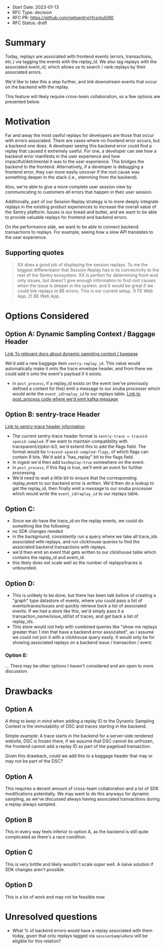 - Start Date: 2023-01-13
- RFC Type: decision
- RFC PR: https://github.com/getsentry/rfcs/pull/60
- RFC Status: draft

# Summary

Today, replays are associated with frontend events (errors, transactions, etc.) via tagging the events with the replay_id. We also tag replays with the associated event_id, which allows us to search / rank replays by their associated errors.

We'd like to take this a step further, and link downstream events that occur on the backend with the replay.

This feature will likely require cross-team collaboration, so a few options are presented below.

# Motivation

Far and away the most useful replays for developers are those that occur with errors associated. There are cases where no frontend error occurs, but a backend one does. A developer seeing this backend error could find a replay that caused it extremely useful. For one, a developer can see how a backend error manifests in the user experience and how impactful/detrimental it was to the user experience. This bridges the backend to the frontend. Alternatively, if a developer is debugging a frontend error, they can more easily uncover if the root cause was something deeper in the stack (i.e., stemming from the backend).

Also, we're able to give a more complete user session view by communicating to customers _all_ errors that happen in their user session.

Additionally, part of our Session Replay strategy is to more deeply integrate replays in the existing product experiences to increase the overall value of the Sentry platform. Issues is our bread and butter, and we want to be able to provide valuable replays for frontend and backend errors.

On the performance side, we want to be able to connect backend transactions to replays. For example, seeing how a slow API translates to the user experience.

## Supporting quotes

> XX does a good job of displaying the session replays. To me the biggest differentiator that Session Replay has is its connectivity to the rest of the Sentry ecosystem.
> XX is perfect for determining front-end only issues, but doesn't give enough information to find root causes when the issue is deeper in the system. and It would be great if we could link replays to BE errors. This is our current setup. 1) FE Web App; 2) BE Web App.

# Options Considered

## Option A: Dynamic Sampling Context / Baggage Header

[Link To relevant docs about dynamic sampling context / baggage](https://develop.sentry.dev/sdk/performance/dynamic-sampling-context/#baggage)

We'd add a new baggage item `sentry-replay_id`. This value would automatically make it onto the trace envelope header, and from there we could add it onto the event's payload if it exists.

- in `post_process`, if a replay_id exists on the event (we've previously defined a context for this) emit a message to our snuba processer which would write the `event_id`/`replay_id` to our replays table. [Link to post_process code where we'd emit kafka message](https://github.com/getsentry/sentry/blob/b1c6aa7b1a4ca0bfa2f402df61bf5d23b169e7ed/src/sentry/tasks/post_process.py#L452)

## Option B: sentry-trace Header

[Link to sentry-trace header information](https://develop.sentry.dev/sdk/performance/#header-sentry-trace)

- The current sentry-trace header format is `sentry-trace = traceid-spanid-sampled`. If we want to maintain compatibility with traceparent/zipkin-b3, we'd extend this to add the flags field. The format would be `traceid-spanid-sampled-flags`, of which flags can contain 8 bits. We'd add a "has_replay" bit to the flags field.
- In ingest we'd then add `hasReplay:true` somewhere on the event.
- in `post_process`, if this flag is true, we'll emit an event for further processing
- We'd need to wait a little bit to ensure that the corresponding replay_event to our backend error is written. We'd then do a lookup to get the replay_id, then finally emit a message to our snuba processer which would write the `event_id`/`replay_id` to our replays table.

## Option C:

- Since we _do_ have the trace_id on the replay events, we could do something like the following:
- no SDK changes needed
- in the background, consistently run a query where we take all trace_ids associated with replays, and run clickhouse queries to find the associated backend transactions with replays.
- we'd then emit an event that gets written to our clickhouse table which contains the replay_id and event_id.
- this likely does not scale well as the number of replays/traces is unbounded.

## Option D:

- This is unlikely to be done, but there has been talk before of creating a "graph" type datastore of events, where you could pass a list of events/traces/issues and quickly retrieve back a list of associated events. If we had a store like this, we'd simply pass it a transaction_name/issue_id/list of traces, and get back a list of replay_ids.
- This store would not help with combined queries like "show me replays greater than 1 min that have a backend error associated", as I assume we could not join it with a clickhouse query easily. It would only be for showing associated replays on a backend issue / transaction / event.

### Option E:

... There may be other options I haven't considered and am open to more discussion.

# Drawbacks

## Option A

A thing to keep in mind when adding a replay ID to the Dynamic Sampling Context is the immutability of DSC and traces starting in the backend.

Simple example: A trace starts in the backend for a server-side rendered website, DSC is frozen there, if we assume that DSC cannot be unfrozen, the frontend cannot add a replay ID as part of the pageload transaction.

Given this drawback, could we add this to a baggage header that may or may not be part of the DSC?

## Option A

This requires a decent amount of cross-team collaboration and a lot of SDK modifications potentially. We may want to do this anyways for dynamic sampling, as we've discussed always having associated transactions during a replay always sampled.

## Option B

This in every way feels inferior to option A, as the backend is still quite complicated as there's a race condition.

## Option C

This is very brittle and likely wouldn't scale super well. A naive solution if SDK changes aren't possible.

## Option D

This is a lot of work and may not be feasible now.

# Unresolved questions

- What % of backend errors would have a replay associated with them today, given that only replays tagged via `sessionSampleRate` will be eligible for this relation?
